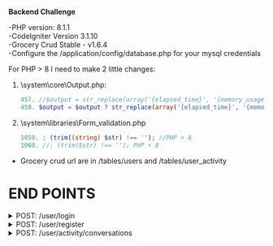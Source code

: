 **Backend Challenge**

-PHP version: 8.1.1 <br />
-CodeIgniter Version 3.1.10 <br />
-Grocery Crud Stable - v1.6.4 <br />
-Configure the /application/config/database.php for your mysql credentials

For PHP > 8 I need to make 2 little changes:

1. \system\core\Output.php:
	```php
	457. //$output = str_replace(array('{elapsed_time}', '{memory_usage}'), array($elapsed, $memory), $output); PHP < 8.0
	458. $output = $output ? str_replace(array('{elapsed_time}', '{memory_usage}'), array($elapsed, $memory), $output): ""; //PHP 8.1
	```
2. \system\libraries\Form_validation.php	
	```php
	1059. : (trim((string) $str) !== ''); //PHP > 8
	1060. //: (trim($str) !== ''); PHP < 8
	```
	
- Grocery crud url are in /tables/users and /tables/user_activity

# END POINTS

<details><summary>POST: /user/login</summary>
	
* **URL**

  _/user/login_

* **Method:**  

  | `POST` |
  
*  **URL Params**    

   **Required:**
 
   -`password=[string]` <br />
   -`email=[valid_email|exists]`   

* **Data Params**
	
	![image](https://user-images.githubusercontent.com/15652231/188943211-47c47c20-2213-4a2f-abf2-39e9e41457e8.png)	

* **Success Response:**  

  * **Code:** 200 <br />
    **Content:** `{
    			"uid": 103,
    			"message": "Successfully logged in."
		}`
 
* **Error Response:**

  * **Code:** 400 BAD REQUEST <br />
    **Content:** `{
    "errors": {
        "email": "The Email field must contain a unique value."
    }
}`

  OR

  * **Code:** 401 Unauthorized <br />
    **Content:** `{
    "errors": {
        "password": "The password for the user is invalid."
    }
}`

</details>

<details><summary>POST: /user/register</summary>
	
* **URL**

  _/user/register_

* **Method:**  

  | `POST` |
  
*  **URL Params**    

   **Required:**
 
   -`password=[string|min_lenght:3]` <br />
   -`email=[valid_email|is_unique]`   

* **Data Params**
	
	![image](https://user-images.githubusercontent.com/15652231/188943211-47c47c20-2213-4a2f-abf2-39e9e41457e8.png)	

* **Success Response:**  

  * **Code:** 201 <br />
    **Content:** `{
    "uid": 104,
    "message": "user created correctly."
}`
 
* **Error Response:**

  * **Code:** 400 BAD REQUEST <br />
    **Content:** `{
    "errors": {
        "password": "The Password field is required.",
        "email": "The Email field is required."
    }
}`

</details>

<details><summary>POST: /user/activity/conversations</summary>
	
* **URL**

  _/user/activity/conversations_

* **Method:**  

  | `POST` |
  
*  **URL Params**    

   **Required:**
 
   -`uid=[numeric]` <br />   

* **Data Params**
	
	![image](https://user-images.githubusercontent.com/15652231/188949142-d51e16ae-b395-4b61-bfad-800b7b55721d.png)


* **Success Response:**  

  * **Code:** 200 <br />
    **Content:** `{
    "code": 200,
    "payload": [
        {
            "id": 3,
            "messageFrom": "Qui ut cumque quaerat suscipit consequuntur. Similique quo vero quos iste eos sit eaque aut.",
            "value": "Libero nihil cum veniam quis. Id praesentium eos earum distinctio labore. Repudiandae sed veritatis et dolores perferendis repudiandae aut.",
            "timestamp": "1549069241"
        }
    ]
}`
 
* **Error Response:**

  * **Code:** 400 BAD REQUEST <br />
    **Content:** `{
    "code": 400,
    "errors": {
        "uid": "The uid field is required."
    }
}`
  

</details>

